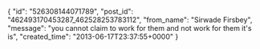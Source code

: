  {
   "id": "526308144071789",
   "post_id": "462493170453287_462528253783112",
   "from_name": "Sirwade Firsbey",
   "message": "you cannot claim to work for them and not work for them it's is",
   "created_time": "2013-06-17T23:37:55+0000"
 }
